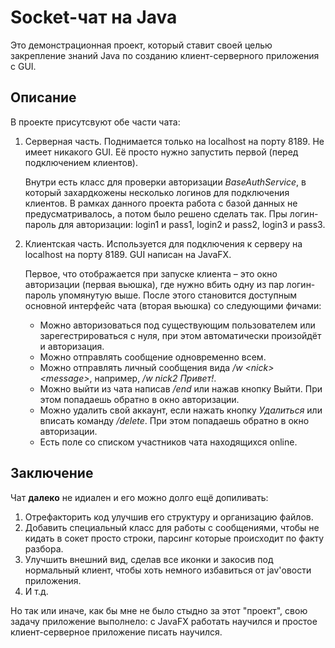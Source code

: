 # Socket-чат на Java

Это демонстрационная проект, который ставит своей целью закрепление знаний Java по созданию клиент-серверного приложения с GUI.

## Описание

В проекте присутсвуют обе части чата:

1. Серверная часть. Поднимается только на localhost на порту 8189. Не имеет никакого GUI. Её просто нужно запустить первой (перед подключением клиентов).

    Внутри есть класс для проверки авторизации *BaseAuthService*, в который захардкожены несколько логинов для подключения клиентов. В рамках данного проекта работа с базой данных не предусматривалось, а потом было решено сделать так. Пры логин-пароль для авторизации: login1 и pass1, login2 и pass2, login3 и pass3. 

2. Клиентская часть. Используется для подключения к серверу на localhost на порту 8189. GUI написан на JavaFX. 

    Первое, что отображается при запуске клиента – это окно авторизации (первая вьюшка), где нужно вбить одну из пар логин-пароль упомянутую выше. После этого становится доступным основной интерфейс чата (вторая вьюшка) со следующими фичами: 

    * Можно авторизоваться под существующим пользователем или зарегестрироваться с нуля, при этом автоматически произойдёт и авторизация. 
    * Можно отправлять сообщение одновременно всем. 
    * Можно отправлять личный сообщения вида */w \<nick\> \<message\>*, например, */w nick2 Привет!*.
    * Можно выйти из чата написав */end* или нажав кнопку Выйти. При этом попадаешь обратно в окно авторизации.
    * Можно удалить свой аккаунт, если нажать кнопку *Удалиться* или вписать команду */delete*. При этом попадаешь обратно в окно авторизации.
    * Есть поле со списком участников чата находящихся online. 

## Заключение

Чат **далеко** не идиален и его можно долго ещё допиливать:

1. Отрефакторить код улучшив его структуру и организацию файлов.
2. Добавить специальный класс для работы с сообщениями, чтобы не кидать в сокет просто строки, парсинг которые происходит по факту разбора.
3. Улучшить внешний вид, сделав все иконки и закосив под нормальный клиент, чтобы хоть немного избавиться от jav'овости приложения.
4. И т.д.

Но так или иначе, как бы мне не было стыдно за этот "проект", свою задачу приложение выполнело: с JavaFX работать научился и простое клиент-серверное приложение писать научился.